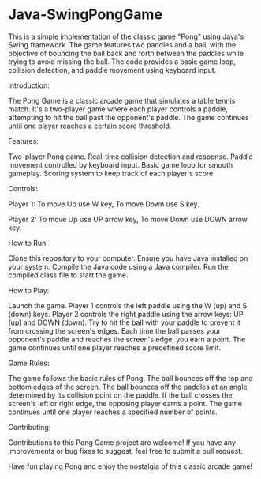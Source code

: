 # Java-SwingPongGame
This is a simple implementation of the classic game "Pong" using Java's Swing framework. The game features two paddles and a ball, with the objective of bouncing the ball back and forth between the paddles while trying to avoid missing the ball. The code provides a basic game loop, collision detection, and paddle movement using keyboard input.

Introduction:

The Pong Game is a classic arcade game that simulates a table tennis match. It's a two-player game where each player controls a paddle, attempting to hit the ball past the opponent's paddle. The game continues until one player reaches a certain score threshold.

Features:

Two-player Pong game.
Real-time collision detection and response.
Paddle movement controlled by keyboard input.
Basic game loop for smooth gameplay.
Scoring system to keep track of each player's score.

Controls:

Player 1:
To move Up use W key,
To move Down use S key.

Player 2:
To move Up use UP arrow key, 
To move Down use DOWN arrow key.

How to Run:

Clone this repository to your computer.
Ensure you have Java installed on your system.
Compile the Java code using a Java compiler.
Run the compiled class file to start the game.

How to Play:

Launch the game.
Player 1 controls the left paddle using the W (up) and S (down) keys.
Player 2 controls the right paddle using the arrow keys: UP (up) and DOWN (down).
Try to hit the ball with your paddle to prevent it from crossing the screen's edges.
Each time the ball passes your opponent's paddle and reaches the screen's edge, you earn a point.
The game continues until one player reaches a predefined score limit.

Game Rules:

The game follows the basic rules of Pong.
The ball bounces off the top and bottom edges of the screen.
The ball bounces off the paddles at an angle determined by its collision point on the paddle.
If the ball crosses the screen's left or right edge, the opposing player earns a point.
The game continues until one player reaches a specified number of points.

Contributing:

Contributions to this Pong Game project are welcome! If you have any improvements or bug fixes to suggest, feel free to submit a pull request.

Have fun playing Pong and enjoy the nostalgia of this classic arcade game!
